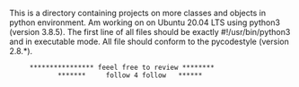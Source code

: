 This is a directory containing projects on more classes and objects in python environment. Am working on on Ubuntu 20.04 LTS using python3 (version 3.8.5). The first line of all files should be exactly #!/usr/bin/python3 and in executable mode. All file should conform to the pycodestyle (version 2.8.*). 


         **************** feeel free to review ********
                *******     follow 4 follow   ******

